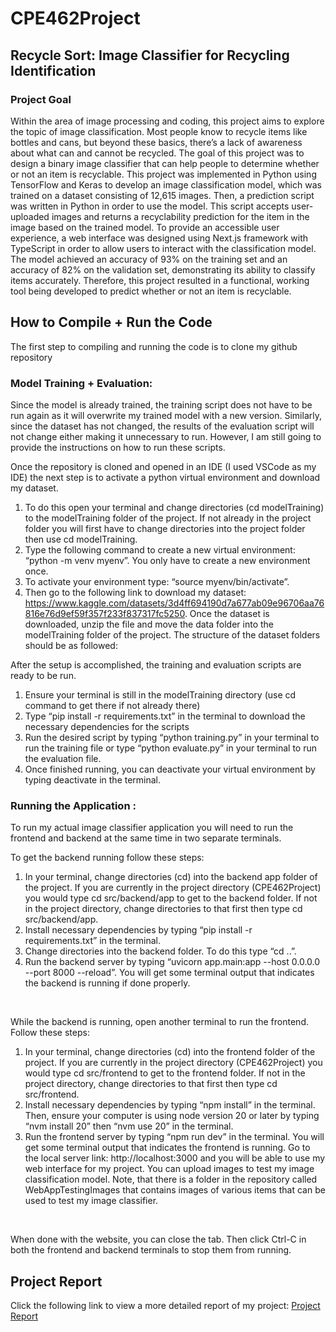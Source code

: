 # CPE462Project
## Recycle Sort: Image Classifier for Recycling Identification


### Project Goal
Within the area of image processing and coding, this project aims to explore the topic of image classification. Most people know to recycle items like bottles and cans, but beyond these basics, there’s a lack of awareness about what can and cannot be recycled. The goal of this project was to design a binary image classifier that can help people to determine whether or not an item is recyclable. This project was implemented in Python using TensorFlow and Keras to develop an image classification model, which was trained on a dataset consisting of 12,615 images. Then, a prediction script was written in Python in order to use the model. This script accepts user-uploaded images and returns a recyclability prediction for the item in the image based on the trained model. To provide an accessible user experience, a web interface was designed using Next.js framework with TypeScript in order to allow users to interact with the classification model. The model achieved an accuracy of 93% on the training set and an accuracy of 82% on the validation set, demonstrating its ability to classify items accurately. Therefore, this project resulted in a functional, working tool being developed to predict whether or not an item is recyclable. 

## How to Compile + Run the Code

The first step to compiling and running the code is to clone my github repository 

### Model Training + Evaluation: </br>

Since the model is already trained, the training script does not have to be run again as it will overwrite my trained model with a new version. Similarly, since the dataset has not changed, the results of the evaluation script will not change either making it unnecessary to run. However, I am still going to provide the instructions on how to run these scripts. 

Once the repository is cloned and opened in an IDE (I used VSCode as my IDE) the next step is to activate a python virtual environment and download my dataset.
1. To do this open your terminal and change directories (cd modelTraining) to the modelTraining folder of the project. If not already in the project folder you will first have to change directories into the project folder then use cd modelTraining.
2. Type the following command to create a new virtual environment: “python -m venv myenv”. You only have to create a new environment once. 
3. To activate your environment type: “source myenv/bin/activate”. 
4. Then go to the following link to download my dataset: https://www.kaggle.com/datasets/3d4ff694190d7a677ab09e96706aa76816e76d9ef59f357f233f837317fc5250. Once the dataset is downloaded, unzip the file and move the data folder into the modelTraining folder of the project. The structure of the dataset folders should be as followed: 

After the setup is accomplished, the training and evaluation scripts are ready to be run. 
1. Ensure your terminal is still in the modelTraining directory (use cd command to get there if not already there)
2. Type “pip install -r requirements.txt” in the terminal to download the necessary dependencies for the scripts
3. Run the desired script by typing “python training.py” in your terminal to run the training file or type “python evaluate.py” in your terminal to run the evaluation file. 
4. Once finished running, you can deactivate your virtual environment by typing deactivate in the terminal.

### Running the Application : </br>

To run my actual image classifier application you will need to run the frontend and backend at the same time in two separate terminals. 

To get the backend running follow these steps: 

1. In your terminal, change directories (cd) into the backend app folder of the project. If you are currently in the project directory (CPE462Project) you would type cd src/backend/app to get to the backend folder. If not in the project directory, change directories to that first then type cd src/backend/app.
2. Install necessary dependencies by typing “pip install -r requirements.txt” in the terminal.
3. Change directories into the backend folder. To do this type “cd ..”.
4. Run the backend server by typing “uvicorn app.main:app --host 0.0.0.0 --port 8000 --reload”. You will get some terminal output that indicates the backend is running if done properly. 

</br>

While the backend is running, open another terminal to run the frontend. Follow these steps: 

1. In your terminal, change directories (cd) into the frontend folder of the project. If you are currently in the project directory (CPE462Project) you would type cd src/frontend to get to the frontend folder. If not in the project directory, change directories to that first then type cd src/frontend.
2. Install necessary dependencies by typing “npm install” in the terminal. Then, ensure your computer is using node version 20 or later by typing “nvm install 20” then “nvm use 20” in the terminal. 
3. Run the frontend server by typing “npm run dev” in the terminal. You will get some terminal output that indicates the frontend is running. Go to the local server link: http://localhost:3000 and you will be able to use my web interface for my project. You can upload images to test my image classification model. Note, that there is a folder in the repository called WebAppTestingImages that contains images of various items that can be used to test my image classifier.
</br>

When done with the website, you can close the tab. Then click Ctrl-C in both the frontend and backend terminals to stop them from running. 


## Project Report
Click the following link to view a more detailed report of my project: [Project Report](https://github.com/ardensentak/CPE462Project/blob/main/projectReport/CPE462ProjectReport.pdf)